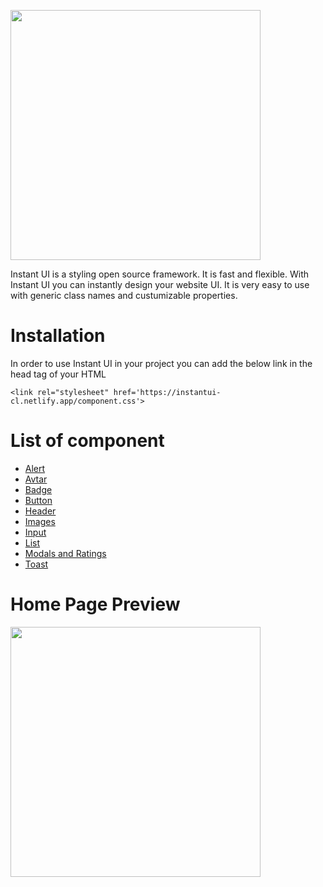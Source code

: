 <img src="https://user-images.githubusercontent.com/51195476/154790506-f6c7422d-a7cb-4c71-8513-be6d6d479f75.svg" width="400"><p>
Instant UI is a styling open source framework. It is fast and flexible. With Instant UI you can instantly design your website UI. It is very easy to use with generic class names and custumizable properties.
  

<h1>  Installation</h1><p>

  In order to use Instant UI in your project you can add the below link in the head tag of your HTML

	<link rel="stylesheet" href='https://instantui-cl.netlify.app/component.css'>
  
  <h1>List of component</h1><p>
  <ul>
    <li><a href="https://instantui-cl.netlify.app/documentation/alert.html">Alert</a></li>
     <li><a href="https://instantui-cl.netlify.app/documentation/avtar.html">Avtar</a></li>
     <li><a href="https://instantui-cl.netlify.app/documentation/badge.html">Badge</a></li>
     <li><a href="https://instantui-cl.netlify.app/documentation/buttons.html">Button</a></li>
     <li><a href="https://instantui-cl.netlify.app/documentation/headers.html">Header</a></li>
     <li><a href="https://instantui-cl.netlify.app/documentation/images.html">Images</a></li>
     <li><a href="https://instantui-cl.netlify.app/documentation/input.html">Input</a></li>
     <li><a href="https://instantui-cl.netlify.app/documentation/list.html">List</a></li>
     <li><a href="https://instantui-cl.netlify.app/documentation/modals.html">Modals and Ratings</a></li>
     <li><a href="https://instantui-cl.netlify.app/documentation/toast.html">Toast</a></li>
    </ul></p>
    <h1> Home Page Preview</h1>
<img src="https://user-images.githubusercontent.com/51195476/154791056-c4ea4262-8edf-484b-a961-b78cb284cf6c.png" width="400">
